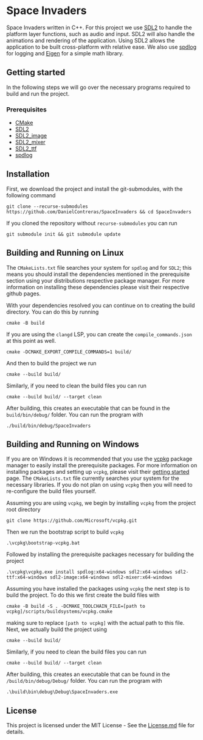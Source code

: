 # Space Invaders

Space Invaders written in C++. For this project we use [SDL2](https://www.libsdl.org/) to handle the platform layer functions, such as audio and input. SDL2 will also handle the animations and rendering of the application. Using SDL2 allows the application to be built cross-platform with relative ease. We also use [spdlog](https://github.com/gabime/spdlog) for logging and [Eigen](https://eigen.tuxfamily.org/index.php?title=Main_Page) for a simple math library. 

## Getting started

In the following steps we will go over the necessary programs required to build and run the project. 

### Prerequisites

- [CMake](https://cmake.org/download/)
- [SDL2](https://www.libsdl.org/index.php)
- [SDL2_image](https://github.com/libsdl-org/SDL_image)
- [SDL2_mixer](https://github.com/libsdl-org/SDL_mixer)
- [SDL2_ttf](https://github.com/libsdl-org/SDL_ttf)
- [spdlog](https://github.com/gabime/spdlog)

## Installation

First, we download the project and install the git-submodules, with the following command
```shell
git clone --recurse-submodules https://github.com/DanielContreras/SpaceInvaders && cd SpaceInvaders
```
If you cloned the repository without `recurse-submodules` you can run
```shell
git submodule init && git submodule update
```

## Building and Running on Linux

The `CMakeLists.txt` file searches your system for `spdlog` and for `SDL2`; this means you should install the dependencies mentioned in the prerequisite section using your distributions respective package manager. For more information on installing these dependencies please visit their respective github pages. 

With your dependencies resolved you can continue on to creating the build directory. You can do this by running 
```shell
cmake -B build
```
If you are using the `clangd` LSP, you can create the `compile_commands.json` at this point as well.
```shell
cmake -DCMAKE_EXPORT_COMPILE_COMMANDS=1 build/
```
And then to build the project we run
```shell
cmake --build build/
```
Similarly, if you need to clean the build files you can run
```shell
cmake --build build/ --target clean
```
After building, this creates an executable that can be found in the `build/bin/debug/` folder. You can run the program with

```shell
./build/bin/debug/SpaceInvaders
```

## Building and Running on Windows

If you are on Windows it is recommended that you use the [vcpkg](https://vcpkg.io/en/index.html) package manager to easily install the prerequisite packages. For more information on installing packages and setting up `vcpkg`, please visit their [getting started](https://vcpkg.io/en/getting-started.html) page. The `CMakeLists.txt` file currently searches your system for the necessary libraries. If you do not plan on using `vcpkg` then you will need to re-configure the build files yourself. 

Assuming you are using `vcpkg`, we begin by installing `vcpkg` from the project root directory
```shell
git clone https://github.com/Microsoft/vcpkg.git
```
Then we run the bootstrap script to build `vcpkg`
```shell
.\vcpkg\bootstrap-vcpkg.bat
```
Followed by installing the prerequisite packages necessary for building the project
```shell
.\vcpkg\vcpkg.exe install spdlog:x64-windows sdl2:x64-windows sdl2-ttf:x64-windows sdl2-image:x64-windows sdl2-mixer:x64-windows
```

Assuming you have installed the packages using `vcpkg` the next step is to build the project. To do this we first create the build files with
```shell
cmake -B build -S . -DCMAKE_TOOLCHAIN_FILE=[path to vcpkg]/scripts/buildsystems/vcpkg.cmake 
```
making sure to replace `[path to vcpkg]` with the actual path to this file. Next, we actually build the project using
```shell
cmake --build build/
```
Similarly, if you need to clean the build files you can run
```shell
cmake --build build/ --target clean
```
After building, this creates an executable that can be found in the `/build/bin/debug/Debug/` folder. You can run the program with
```shell
.\build\bin\debug\Debug\SpaceInvaders.exe 
```

## License
This project is licensed under the MIT License - See the [License.md](https://github.com/DanielContreras/SDL2-Game/blob/main/LICENSE) file for details.
